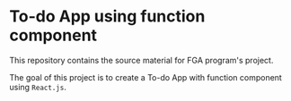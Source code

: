 # To-do App using function component

This repository contains the source material for FGA program's project.

The goal of this project is to create a To-do App with function component using `React.js`.